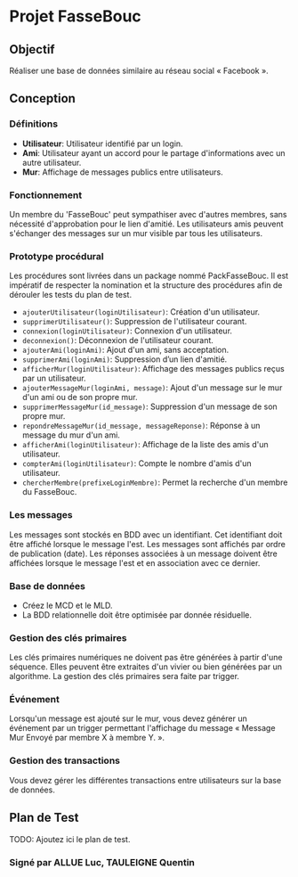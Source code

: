 # Projet FasseBouc

## Objectif
Réaliser une base de données similaire au réseau social « Facebook ».

## Conception

### Définitions
- **Utilisateur**: Utilisateur identifié par un login.
- **Ami**: Utilisateur ayant un accord pour le partage d'informations avec un autre utilisateur.
- **Mur**: Affichage de messages publics entre utilisateurs.

### Fonctionnement
Un membre du 'FasseBouc' peut sympathiser avec d'autres membres, sans nécessité d'approbation pour le lien d'amitié. Les utilisateurs amis peuvent s'échanger des messages sur un mur visible par tous les utilisateurs.

### Prototype procédural
Les procédures sont livrées dans un package nommé PackFasseBouc. Il est impératif de respecter la nomination et la structure des procédures afin de dérouler les tests du plan de test.

- `ajouterUtilisateur(loginUtilisateur)`: Création d'un utilisateur.
- `supprimerUtilisateur()`: Suppression de l'utilisateur courant.
- `connexion(loginUtilisateur)`: Connexion d'un utilisateur.
- `deconnexion()`: Déconnexion de l'utilisateur courant.
- `ajouterAmi(loginAmi)`: Ajout d'un ami, sans acceptation.
- `supprimerAmi(loginAmi)`: Suppression d’un lien d'amitié.
- `afficherMur(loginUtilisateur)`: Affichage des messages publics reçus par un utilisateur.
- `ajouterMessageMur(loginAmi, message)`: Ajout d'un message sur le mur d'un ami ou de son propre mur.
- `supprimerMessageMur(id_message)`: Suppression d'un message de son propre mur.
- `repondreMessageMur(id_message, messageReponse)`: Réponse à un message du mur d'un ami.
- `afficherAmi(loginUtilisateur)`: Affichage de la liste des amis d'un utilisateur.
- `compterAmi(loginUtilisateur)`: Compte le nombre d'amis d'un utilisateur.
- `chercherMembre(prefixeLoginMembre)`: Permet la recherche d'un membre du FasseBouc.

### Les messages
Les messages sont stockés en BDD avec un identifiant. Cet identifiant doit être affiché lorsque le message l'est. Les messages sont affichés par ordre de publication (date). Les réponses associées à un message doivent être affichées lorsque le message l'est et en association avec ce dernier.

### Base de données
- Créez le MCD et le MLD.
- La BDD relationnelle doit être optimisée par donnée résiduelle.

### Gestion des clés primaires
Les clés primaires numériques ne doivent pas être générées à partir d'une séquence. Elles peuvent être extraites d'un vivier ou bien générées par un algorithme. La gestion des clés primaires sera faite par trigger.

### Événement
Lorsqu'un message est ajouté sur le mur, vous devez générer un événement par un trigger permettant l'affichage du message « Message Mur Envoyé par membre X à membre Y. ».

### Gestion des transactions
Vous devez gérer les différentes transactions entre utilisateurs sur la base de données.

## Plan de Test
TODO: Ajoutez ici le plan de test.

### Signé par ALLUE Luc, TAULEIGNE Quentin

